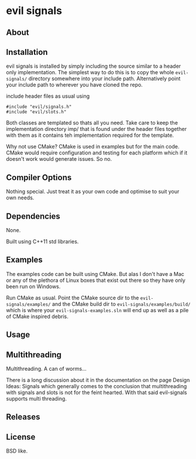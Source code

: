 evil signals
============

About
-----


Installation
------------
evil signals is installed by simply including the source similar to a header only implementation. The simplest way to do this is to copy the whole `evil-signals/`  directory somewhere into your include path. Alternatively point your include path to wherever you have cloned the repo.

include header files as usual using 

    #include "evil/signals.h"
    #include "evil/slots.h"

Both classes are templated so thats all you need.  Take care to keep the implementation directory imp/ that 
is found under the header files together with them as it contains teh implementation required for the template.


Why not use CMake?  CMake is used in examples but for the main code. CMake would require configuration and testing for each platform which if it doesn't work would generate issues. So no.

Compiler Options
----------------
Nothing special. Just treat it as your own code and optimise to suit your own needs.
 
Dependencies
------------
None.

Built using C++11 std libraries.

Examples
--------
The examples code can be built using CMake.  But alas I don't have a Mac or any of the plethora of Linux boxes that exist out there so they have only been run on Windows.

Run CMake as usual. Point the CMake source dir to the `evil-signals/examples/` and the CMake build dir to `evil-signals/examples/build/` which is where your `evil-signals-examples.sln` will end up as well as a pile of CMake inspired debris.


Usage
-----


Multithreading
--------------

Multithreading. A can of worms...

There is a long discussion about it in the documentation on the page Design Ideas: Signals which generally comes to the conclusion that multithreading with signals and slots is not for the feint hearted.  With that said evil-signals supports multi threading.




Releases
--------


License
-------

BSD like.
